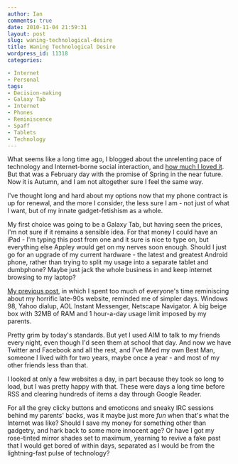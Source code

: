 ```yaml
---
author: Ian
comments: true
date: 2010-11-04 21:59:31
layout: post
slug: waning-technological-desire
title: Waning Technological Desire
wordpress_id: 11318
categories:

- Internet
- Personal
tags:
- Decision-making
- Galaxy Tab
- Internet
- Phones
- Reminiscence
- Spaff
- Tablets
- Technology
---
```


What seems like a long time ago, I blogged about the unrelenting pace of technology and Internet-borne social interaction, and [how much I loved it](/blog/multitasking-the-new-doing-things). But that was a February day with the promise of Spring in the near future. Now it is Autumn, and I am not altogether sure I feel the same way.

I've thought long and hard about my options now that my phone contract is up for renewal, and the more I consider, the less sure I am - not just of what I want, but of my innate gadget-fetishism as a whole.

My first choice was going to be a Galaxy Tab, but having seen the prices, I'm not sure if it remains a sensible idea. For that money I could have an iPad - I'm typing this post from one and it sure is nice to type on, but everything else Appley would get on my nerves soon enough. Should I just go for an upgrade of my current hardware - the latest and greatest Android phone, rather than trying to split my usage into a separate tablet and dumbphone? Maybe just jack the whole business in and keep internet browsing to my laptop?

[My previous post](/blog/a-farewell-to-marmablues), in which I spent too much of everyone's time reminiscing about my horrific late-90s website, reminded me of simpler days. Windows 98, Yahoo dialup, AOL Instant Messenger, Netscape Navigator. A big beige box with 32MB of RAM and 1 hour-a-day usage limit imposed by my parents.

Pretty grim by today's standards. But yet I used AIM to talk to my friends every night, even though I'd seen them at school that day. And now we have Twitter and Facebook and all the rest, and I've IMed my own Best Man, someone I lived with for two years, maybe once a year - and most of my other friends less than that.

I looked at only a few websites a day, in part because they took so long to load, but I was pretty happy with that. These were days a long time before RSS and clearing hundreds of items a day through Google Reader.

For all the grey clicky buttons and emoticons and sneaky IRC sessions behind my parents' backs, was it maybe just more _fun_ when that's what the Internet was like? Should I save my money for something other than gadgetry, and hark back to some more innocent age?  Or have I got my rose-tinted mirror shades set to maximum, yearning to revive a fake past that I would get bored of within days, separated as I would be from the lightning-fast pulse of technology?
